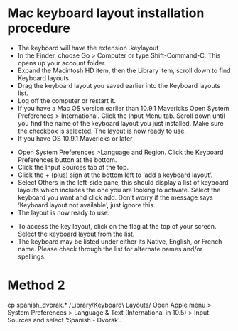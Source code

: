 # Mac keyboard layout installation procedure

- The keyboard will have the extension .keylayout
- In the Finder, choose Go > Computer or type Shift-Command-C. This opens up your account folder.
- Expand the Macintosh HD item, then the Library item, scroll down to find Keyboard layouts.
- Drag the keyboard layout you saved earlier into the Keyboard layouts list.
- Log off the computer or restart it.
- If you have a Mac OS version earlier than 10.9.1 Mavericks
Open System Preferences > International. Click the Input Menu tab.
Scroll down until you find the name of the keyboard layout you just installed. Make sure the checkbox is selected. The layout is now ready to use.
- If you have OS 10.9.1 Mavericks or later
* Open System Preferences >Language and Region. Click the Keyboard Preferences button at the bottom.
* Click the Input Sources tab at the top.
* Click the + (plus) sign at the bottom left to ‘add a keyboard layout’.
* Select Others in the left-side pane, this should display a list of keyboard layouts which includes the one you are looking to activate. Select the keyboard you want and click add. Don’t worry if the message says ‘Keyboard layout not available’, just ignore this.
* The layout is now ready to use.
- To access the key layout, click on the flag at the top of your screen. Select the keyboard layout from the list.
- The keyboard may be listed under either its Native, English, or French name. Please check through the list for alternate names and/or spellings.


# Method 2
cp spanish_dvorak.* /Library/Keyboard\ Layouts/
Open Apple menu > System Preferences > Language & Text (International in 10.5) > Input Sources and select 'Spanish - Dvorak'.

